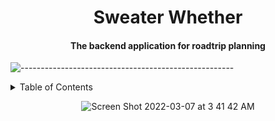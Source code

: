 # <div align="center">Sweater Whether</div>


#### <div align="center">The backend application for roadtrip planning</div>


![-----------------------------------------------------](https://raw.githubusercontent.com/andreasbm/readme/master/assets/lines/rainbow.png)

<details close="close">
  <summary>Table of Contents</summary>
  <ol>
    <li>
      <a href="#getting-started">Getting Started</a>
      <ul>
        <li><a href="#set-up">Set Up</a></li>
        <li><a href="#gems">Gems</a></li>
      </ul>
    </li>
   
    <li>
      <a href="#overview">Overview</a>
      <ul>
        <li><a href="#learning-goals-for-project">Learning Goals Achieved</a></li>
        <li><a href="#framework">Framework</a></li>
        <li><a href="#tools">Tools</a></li>
        <li><a href="#developement_principles">Development Principles</a></li>
        <li><a href="#contributors">Contributors</a></li>
      </ul>
    </li>
    
    <li>
      <a href="#endpoints">Endpoints</a>
      <details>
        <summary>Available Endpoints</summary>
        <ul>
          <li><a href="#forecast-endpoint">Forecast Endpoints</a></li>
          <li><a href="#background-endpoint">Background Endpoints</a></li>
          <li><a href="#user-endpoint">User Endpoints</a></li>
          <li><a href="#roadtrip-endpoint">Roadtrip Endpoints</a></li>
        </ul>
      </details>
    </li>
  </ol>
</details>

<div align="center">
  
  ![Screen Shot 2022-03-07 at 3 41 42 AM](https://user-images.githubusercontent.com/87088092/157016014-8103f37c-8e34-4947-9ff8-80d502661a81.png)
  
</div>
